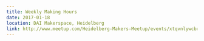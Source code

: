 ```yaml
---
title: Weekly Making Hours
date: 2017-01-18
location: DAI Makerspace, Heidelberg
link: http://www.meetup.com/Heidelberg-Makers-Meetup/events/xtqvnlywcbxb/
---
```

